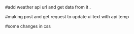 #add weather api url and get data from it .


#making post and get request to update ui text with api temp

#some changes in css
